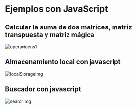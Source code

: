 # Ejemplos con JavaScript

## Calcular la suma de dos matrices, matriz transpuesta y matriz mágica 
![operacioens1](https://github.com/CarlosAG23/Ejemplos_JS/assets/67843396/efccb0d5-04d0-4cdb-b1e3-947141558f16)

## Almacenamiento local con javascript

![localStorageimg](https://github.com/CarlosAG23/Ejemplos_JS/assets/67843396/e7d2ef02-9896-4ba3-8476-ac84662c3503)

## Buscador con javascript
![searchimg](https://github.com/CarlosAG23/Ejemplos_JS/assets/67843396/3d8892cf-0e6b-4f78-a411-08525dd51298)
